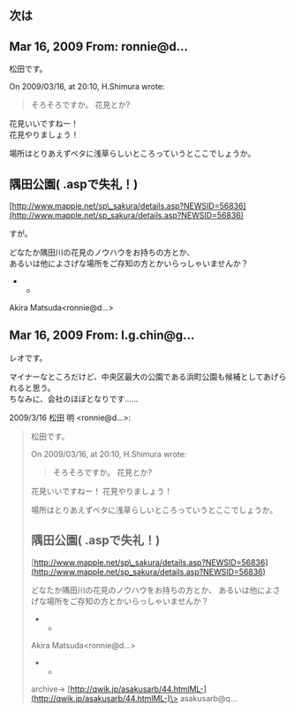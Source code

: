 ## 次は

## Mar 16, 2009 From: ronnie@d...

松田です。

On 2009/03/16, at 20:10, H.Shimura wrote:

> そろそろですか。 花見とか?

花見いいですねー！  
花見やりましょう！

場所はとりあえずベタに浅草らしいところっていうとここでしょうか。

## 隅田公園( .aspで失礼！)

[http://www.mapple.net/sp\_sakura/details.asp?NEWSID=56836](http://www.mapple.net/sp_sakura/details.asp?NEWSID=56836)

すが。

どなたか隅田川の花見のノウハウをお持ちの方とか、  
あるいは他によさげな場所をご存知の方とかいらっしゃいませんか？

- -

Akira Matsuda\<ronnie@d...\>

## Mar 16, 2009 From: l.g.chin@g...

レオです。

マイナーなところだけど、中央区最大の公園である浜町公園も候補としてあげられると思う。  
ちなみに、会社のほぼとなりです……

2009/3/16 松田 明 \<ronnie@d...\>:

> 松田です。
> 
> On 2009/03/16, at 20:10, H.Shimura wrote:
> 
> > そろそろですか。 花見とか?
> 
> 花見いいですねー！ 花見やりましょう！
> 
> 場所はとりあえずベタに浅草らしいところっていうとここでしょうか。
> 
> ## 隅田公園( .aspで失礼！)
> 
> [http://www.mapple.net/sp\_sakura/details.asp?NEWSID=56836](http://www.mapple.net/sp_sakura/details.asp?NEWSID=56836)
> 
> どなたか隅田川の花見のノウハウをお持ちの方とか、 あるいは他によさげな場所をご存知の方とかいらっしゃいませんか？
> 
> - -
> 
> Akira Matsuda\<ronnie@d...\>
> 
> - -
> 
> archive-\> [http://qwik.jp/asakusarb/44.htmlML-](http://qwik.jp/asakusarb/44.htmlML-)\> asakusarb@q...
